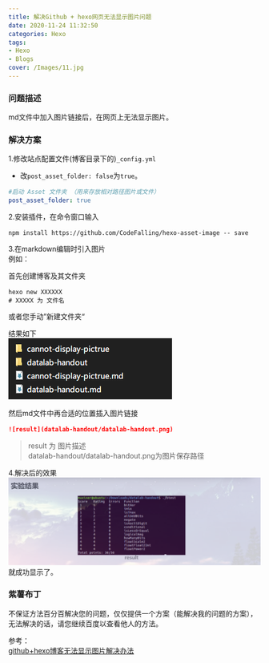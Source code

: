 ```yaml
---
title: 解决Github + hexo网页无法显示图片问题
date: 2020-11-24 11:32:50
categories: Hexo
tags:
- Hexo
- Blogs
cover: /Images/11.jpg
---
```

### 问题描述

md文件中加入图片链接后，在网页上无法显示图片。  
<!--more-->
### 解决方案

1.修改站点配置文件(博客目录下的)`_config.yml`  

+ 改`post_asset_folder: false`为`true`。
```yml
#启动 Asset 文件夹 （用来存放相对路径图片或文件）
post_asset_folder: true
```
2.安装插件，在命令窗口输入  
```git
npm install https://github.com/CodeFalling/hexo-asset-image -- save
```

3.在markdown编辑时引入图片  
例如：  

首先创建博客及其文件夹  
```git
hexo new XXXXXX
# XXXXX 为 文件名
```
或者您手动”新建文件夹“  

结果如下  
![文件目录](cannot-display-pictrue/menu.png)

然后md文件中再合适的位置插入图片链接  
```md
![result](datalab-handout/datalab-handout.png) 
```
> result 为 图片描述  
> datalab-handout/datalab-handout.png为图片保存路径  

4.解决后的效果  
![](cannot-display-pictrue/display.png)  
就成功显示了。

### 紫薯布丁
不保证方法百分百解决您的问题，仅仅提供一个方案（能解决我的问题的方案），无法解决的话，请您继续百度以查看他人的方法。  

参考：  
[github+hexo博客无法显示图片解决办法](https://www.dazhuanlan.com/2019/10/16/5da647c849379/)